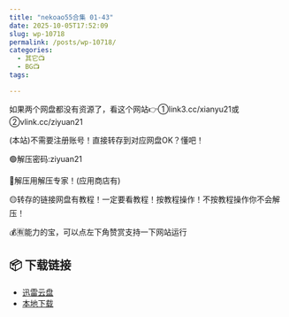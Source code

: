 ```yaml
---
title: "nekoao55合集 01-43"
date: 2025-10-05T17:52:09
slug: wp-10718
permalink: /posts/wp-10718/
categories:
  - 其它📺
  - BG📺
tags:

---
```


如果两个网盘都没有资源了，看这个网站👉①link3.cc/xianyu21或②vlink.cc/ziyuan21

(本站)不需要注册账号！直接转存到对应网盘OK？懂吧！

🟢解压密码:ziyuan21

🔵解压用解压专家！(应用商店有)

🟡转存的链接网盘有教程！一定要看教程！按教程操作！不按教程操作你不会解压！

💰🈶能力的宝，可以点左下角赞赏支持一下网站运行

## 📦 下载链接
- [迅雷云盘](https://blziyuan21.com/pay-download/10718?key=1d3770211d&down_id=0)
- [本地下载](https://blziyuan21.com/pay-download/10718?key=1d3770211d&down_id=1)

